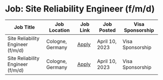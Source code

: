# Job: Site Reliability Engineer (f/m/d)

| Job Title | Job Location | Job Link | Job Posted | Visa Sponsorship |
| --- | --- | --- | --- | --- |
| Site Reliability Engineer (f/m/d) | Cologne, Germany | [Apply](https://kaufland-ecommerce.com/en/job/site-reliability-engineer-f-m-d/) | April 10, 2023 | Visa Sponsorship |
| Site Reliability Engineer (f/m/d) | Cologne, Germany | [Apply](https://kaufland-ecommerce.com/en/job/site-reliability-engineer-f-m-d/) | April 10, 2023 | Visa Sponsorship |
